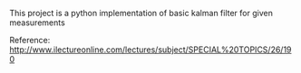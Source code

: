 This project is a python implementation of basic kalman filter for given measurements

Reference:
http://www.ilectureonline.com/lectures/subject/SPECIAL%20TOPICS/26/190
